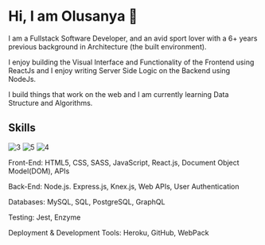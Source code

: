 # Hi, I am Olusanya 👋

I am a Fullstack Software Developer, and an avid sport lover with a 6+ years previous background in Architecture (the built environment). 

I enjoy building the Visual Interface and Functionality of the Frontend using ReactJs and I enjoy writing Server Side Logic on the Backend using NodeJs. 

I build things that work on the web and I am currently learning Data Structure and Algorithms.

## Skills
![3](https://github.com/olusanyaJ/olusanyaJ/assets/145439880/0e1459b6-1c34-4cbf-b515-0bb877c461fc) ![5](https://github.com/olusanyaJ/olusanyaJ/assets/145439880/54c4642b-5072-45ec-8cae-26bfc7027ca3) ![4](https://github.com/olusanyaJ/olusanyaJ/assets/145439880/463a9324-6169-4870-ae38-03c6ebae8257) 


Front-End: HTML5, CSS, SASS, JavaScript, React.js, Document Object Model(DOM), APIs

Back-End: Node.js. Express.js, Knex.js, Web APIs, User Authentication

Databases: MySQL, SQL, PostgreSQL, GraphQL

Testing: Jest, Enzyme

Deployment & Development Tools:
Heroku, GitHub, WebPack

